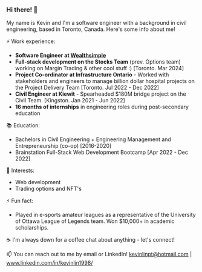 ### Hi there! 👋

<!--
**kevinlinpt/kevinlinpt** is a ✨ _special_ ✨ repository because its `README.md` (this file) appears on your GitHub profile.
-->
My name is Kevin and I'm a software engineer with a background in civil engineering, based in Toronto, Canada. Here's some info about me!

⚡ Work experience:

- **Software Engineer at [Wealthsimple](https://www.wealthsimple.com/en-ca/about "Wealthsimple's About Page")** 
- **Full-stack development on the Stocks Team** (prev. Options team) working on Margin Trading & other cool stuff :) [Toronto. Mar 2024]
- **Project Co-ordinator at Infrastructure Ontario** - Worked with stakeholders and engineers to manage billion dollar hospital projects on the Project Delivery Team [Toronto. Jul 2022 - Dec 2022]
- **Civil Engineer at Kiewit** - Spearheaded $180M bridge project on the Civil Team. [Kingston. Jan 2021 - Jun 2022]
- **16 months of internships** in engineering roles during post-secondary education

📚 Education:

- Bachelors in Civil Engineering + Engineering Management and Entrepreneurship (co-op) [2016-2020]
- Brainstation Full-Stack Web Development Bootcamp [Apr 2022 - Dec 2022]

🌱 Interests:

- Web development
- Trading options and NFT's

⚡ Fun fact: 

- Played in e-sports amateur leagues as a representative of the University of Ottawa League of Legends team. Won $10,000+ in academic scholarships.

☕️ I'm always down for a coffee chat about anything - let's connect!

📫 You can reach out to me by email or LinkedIn! kevinlinpt@hotmail.com | www.linkedin.com/in/kevinlin1998/
